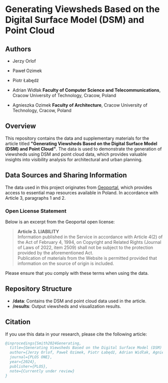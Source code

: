 # Generating Viewsheds Based on the Digital Surface Model (DSM) and Point Cloud

## Authors

- Jerzy Orlof
- Paweł Ozimek
- Piotr Łabędź
- Adrian Widłak
  **Faculty of Computer Science and Telecommunications**, Cracow University of Technology, Cracow, Poland

- Agnieszka Ozimek
  **Faculty of Architecture**, Cracow University of Technology, Cracow, Poland

## Overview

This repository contains the data and supplementary materials for the article titled **"Generating Viewsheds Based on the Digital Surface Model (DSM) and Point Cloud"**. The data is used to demonstrate the generation of viewsheds using DSM and point cloud data, which provides valuable insights into visibility analysis for architectural and urban planning.

## Data Sources and Sharing Information

The data used in this project originates from [Geoportal](https://www.geoportal.gov.pl/en/about-geoportal/terms-and-conditions), which provides access to essential map resources available in Poland. In accordance with Article 3, paragraphs 1 and 2.

### Open License Statement

Below is an excerpt from the Geoportal open license:

> **Article 3. LIABILITY**  
> Information published in the Service in accordance with Article 4(2) of the Act of February 4, 1994, on Copyright and Related Rights (Journal of Laws of 2022, item 2509) shall not be subject to the protection provided by the aforementioned Act.  
> Publication of materials from the Website is permitted provided that information on the source of origin is included.

Please ensure that you comply with these terms when using the data.

## Repository Structure

- **/data**: Contains the DSM and point cloud data used in the article.
- **/results**: Output viewsheds and visualization results.

## Citation

If you use this data in your research, please cite the following article:

```bibtex
@inprocedings{Smith2024Generating,
  title={Generating Viewsheds Based on the Digital Surface Model (DSM) and Point Cloud},
  author={Jerzy Orlof, Paweł Ozimek, Piotr Łabędź, Adrian Widłak, Agnieszka Ozimek},
  journal={PLOS ONE},
  year={2024},
  publisher={PLOS},
  note={Currently under review}
}
